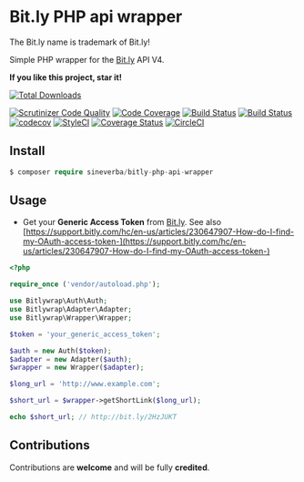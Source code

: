 # Bit.ly PHP api wrapper
The Bit.ly name is trademark of Bit.ly!

Simple PHP wrapper for the [Bit.ly](https://bitly.com/) API V4.

**If you like this project, star it!**

[![Total Downloads](https://poser.pugx.org/sineverba/bitly-php-api-wrapper/downloads)](https://packagist.org/packages/sineverba/bitly-php-api-wrapper)

[![Scrutinizer Code Quality](https://scrutinizer-ci.com/g/sineverba/bitly-php-api-wrapper/badges/quality-score.png?b=master)](https://scrutinizer-ci.com/g/sineverba/bitly-php-api-wrapper/?branch=master) [![Code Coverage](https://scrutinizer-ci.com/g/sineverba/bitly-php-api-wrapper/badges/coverage.png?b=master)](https://scrutinizer-ci.com/g/sineverba/bitly-php-api-wrapper/?branch=master) [![Build Status](https://scrutinizer-ci.com/g/sineverba/bitly-php-api-wrapper/badges/build.png?b=master)](https://scrutinizer-ci.com/g/sineverba/bitly-php-api-wrapper/build-status/master) [![Build Status](https://travis-ci.org/sineverba/bitly-php-api-wrapper.svg?branch=master)](https://travis-ci.org/sineverba/bitly-php-api-wrapper) [![codecov](https://codecov.io/gh/sineverba/bitly-php-api-wrapper/branch/master/graph/badge.svg)](https://codecov.io/gh/sineverba/bitly-php-api-wrapper) [![StyleCI](https://github.styleci.io/repos/164450893/shield?branch=master)](https://github.styleci.io/repos/164450893) [![Coverage Status](https://coveralls.io/repos/github/sineverba/bitly-php-api-wrapper/badge.svg?branch=master)](https://coveralls.io/github/sineverba/bitly-php-api-wrapper?branch=master) [![CircleCI](https://circleci.com/gh/sineverba/bitly-php-api-wrapper/tree/master.svg?style=svg)](https://circleci.com/gh/sineverba/bitly-php-api-wrapper/tree/master)

## Install

```php 
$ composer require sineverba/bitly-php-api-wrapper
```

## Usage

+ Get your **Generic Access Token** from [Bit.ly](https://bitly.com/). See also [https://support.bitly.com/hc/en-us/articles/230647907-How-do-I-find-my-OAuth-access-token-](https://support.bitly.com/hc/en-us/articles/230647907-How-do-I-find-my-OAuth-access-token-)

```php
<?php

require_once ('vendor/autoload.php');

use Bitlywrap\Auth\Auth;
use Bitlywrap\Adapter\Adapter;
use Bitlywrap\Wrapper\Wrapper;

$token = 'your_generic_access_token';

$auth = new Auth($token);
$adapter = new Adapter($auth);
$wrapper = new Wrapper($adapter);

$long_url = 'http://www.example.com';

$short_url = $wrapper->getShortLink($long_url);

echo $short_url; // http://bit.ly/2HzJUKT

```

## Contributions

Contributions are **welcome** and will be fully **credited**.